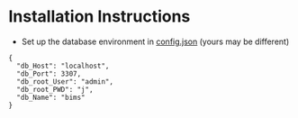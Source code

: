 # Installation Instructions

* Set up the database environment in [config.json](https://github.com/VCU-CS-Capstone/2019-CS326-DuPont-Ballistic-Data-Acquisition/blob/master/src/config.json)  (yours may be different)
``` 
{
  "db_Host": "localhost",
  "db_Port": 3307,
  "db_root_User": "admin",
  "db_root_PWD": "j",
  "db_Name": "bims"
} 
```
